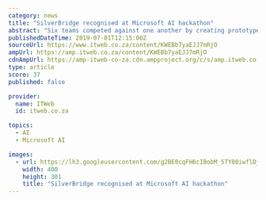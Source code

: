 ```yaml
---
category: news
title: "SilverBridge recognised at Microsoft AI hackathon"
abstract: "Six teams competed against one another by creating prototypes and presentations using Microsoft Azure AI services. “The SilverBridge developers used the cognitive Services Vision API (application programming interface) with a specific focus on facial ..."
publishedDateTime: 2019-07-01T12:15:00Z
sourceUrl: https://www.itweb.co.za/content/KWEBb7yaEJJ7mRjO
ampUrl: https://amp.itweb.co.za/content/KWEBb7yaEJJ7mRjO
cdnAmpUrl: https://amp-itweb-co-za.cdn.ampproject.org/c/s/amp.itweb.co.za/content/KWEBb7yaEJJ7mRjO
type: article
score: 37
published: false

provider:
  name: ITWeb
  id: itweb.co.za

topics:
  - AI
  - Microsoft AI

images:
  - url: https://lh3.googleusercontent.com/g2BE0cqFH6cIBobM_5TY80iwflDjm4eM-iGLZAiE213mZvCU3mcE2BW7URUb2_b2Mge9xUpGhXVP61c4jFJ7-lJ3=w400-h301-c
    width: 400
    height: 301
    title: "SilverBridge recognised at Microsoft AI hackathon"
---
```

